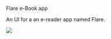 Flare e-Book app

An UI for a an e-reader app named Flare.

<image src = "images/flarescreenshots.jpg">

